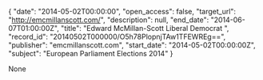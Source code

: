 {
  "date": "2014-05-02T00:00:00", 
  "open_access": false, 
  "target_url": "http://emcmillanscott.com/", 
  "description": null, 
  "end_date": "2014-06-07T01:00:00Z", 
  "title": "Edward McMillan-Scott Liberal Democrat ", 
  "record_id": "20140502T000000/O5h78PlopnjTAw1TFEWREg==", 
  "publisher": "emcmillanscott.com", 
  "start_date": "2014-05-02T00:00:00Z", 
  "subject": "European Parliament Elections 2014"
}

None
